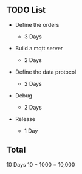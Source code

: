 ## TODO List

- Define the orders
  - 3 Days

- Build a mqtt server
  - 2 Days

- Define the data protocol
  - 2 Days

- Debug
  - 2 Days

- Release
  - 1 Day


## Total

10 Days
10 * 1000 = 10,000

